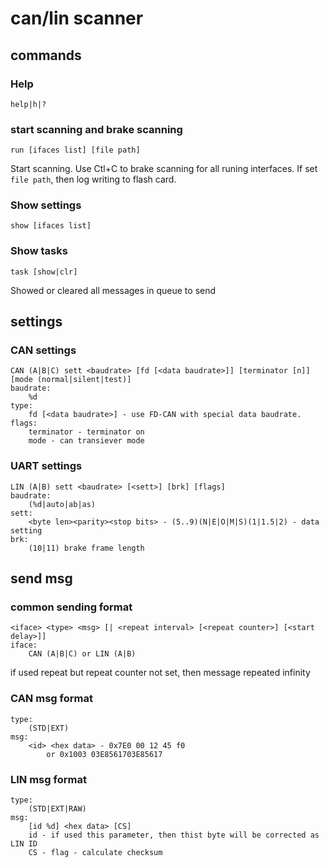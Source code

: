 # can/lin scanner

## commands

### Help

`help|h|?`

### start scanning and brake scanning

`run [ifaces list] [file path]`

Start scanning. Use Ctl+C to brake scanning for all runing interfaces. If set `file path`, then log writing to flash card.

### Show settings

`show [ifaces list]`

### Show tasks

`task [show|clr]`

Showed or cleared all messages in queue to send

## settings

### CAN settings

```
CAN (A|B|C) sett <baudrate> [fd [<data baudrate>]] [terminator [n]] [mode (normal|silent|test)]
baudrate:
    %d
type:
    fd [<data baudrate>] - use FD-CAN with special data baudrate.
flags:
    terminator - terminator on
    mode - can transiever mode
```

### UART settings

```
LIN (A|B) sett <baudrate> [<sett>] [brk] [flags]
baudrate:
    (%d|auto|ab|as)
sett:
    <byte len><parity><stop bits> - (5..9)(N|E|O|M|S)(1|1.5|2) - data setting
brk:
    (10|11) brake frame length
```

## send msg

### common sending format

```
<iface> <type> <msg> [| <repeat interval> [<repeat counter>] [<start delay>]]
iface:
    CAN (A|B|C) or LIN (A|B)
```
if used repeat but repeat counter not set, then message repeated infinity

### CAN msg format

```
type:
    (STD|EXT)
msg:
    <id> <hex data> - 0x7E0 00 12 45 f0
        or 0x1003 03E8561703E85617
```

### LIN msg format

```
type:
    (STD|EXT|RAW)
msg:
    [id %d] <hex data> [CS]
    id - if used this parameter, then thist byte will be corrected as LIN ID
    CS - flag - calculate checksum
```
